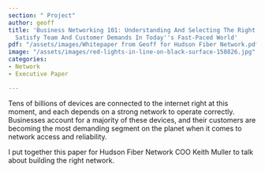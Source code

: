 ```yaml
---
section: " Project"
author: geoff
title: 'Business Networking 101: Understanding And Selecting The Right Network To
  Satisfy Team And Customer Demands In Today''s Fast-Paced World'
pdf: "/assets/images/Whitepaper from Geoff for Hudson Fiber Network.pdf"
image: "/assets/images/red-lights-in-line-on-black-surface-158826.jpg"
categories:
- Network
- Executive Paper

---
```

Tens of billions of devices are connected to the internet right at this moment, and each depends on a strong network to operate correctly. Businesses account for a majority of these devices, and their customers are becoming the most demanding segment on the planet when it comes to network access and reliability.

I put together this paper for Hudson Fiber Network COO Keith Muller to talk about building the right network.